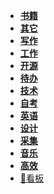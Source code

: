 - **[书籍](./书籍/📋目录.md)**
- **[其它](./其它/📋目录.md)**
- **[写作](./写作/📋目录.md)**
- **[工作](./工作/📋目录.md)**
- **[开源](./开源/📋目录.md)**
- **[待办](./待办/📋目录.md)**
- **[技术](./技术/📋目录.md)**
- **[自考](./自考/📋目录.md)**
- **[英语](./英语/📋目录.md)**
- **[设计](./设计/📋目录.md)**
- **[采集](./采集/📋目录.md)**
- **[音乐](./音乐/📋目录.md)**
- **[高效](./高效/📋目录.md)**
- [🔲看板](🔲看板.md)
